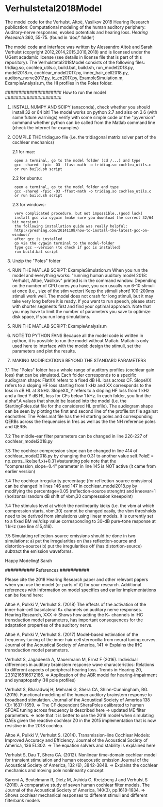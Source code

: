# Verhulstetal2018Model
The model code for the Verhulst, Altoè, Vasilkov 2018 Hearing Research publication:
Computational modeling of the human auditory periphery:
Auditory-nerve responses, evoked potentials and hearing loss.
*Hearing Research* 360, 55-75. (found in 'doc/' folder)

The model code and interface was written by Alessandro Altoè and Sarah Verhulst (copyright 2012,2014,2015,2016,2018) and is licensed under the UGent acadamic license (see details in license file that is part of this repository). The Verhulstetal2018Model consists of the following files: tridiag.so, cochlea_utils.c, build.bat, build.sh, run_model2018.py, model2018.m, cochlear_model2017.py, inner_hair_cell2018.py, auditory_nerve2017.py, ic_cn2017.py, ExampleSimulation.m, ExampleAnalysis.m, the HI profiles in the Poles folder.

#####################
How to run the model
#####################

1. INSTALL NUMPY AND SCIPY (anaconda), check whether you should install 32 or 64 bit!
The model works on python 2.7 and also on 3.6 (with some future warnings)
verify with some simple code or the "pyversion" command whether python can
be called from the Matlab command line (check the internet for examples)

2. COMPILE THE tridiag.so file (i.e. the tridiagonal matrix solver part of the cochlear mechanics)

    2.1 for mac:
        
        open a terminal, go to the model folder (cd /...) and type
        gcc -shared -fpic -O3 -ffast-math -o tridiag.so cochlea_utils.c
        or run build.sh script

    2.2 for ubuntu:

        open a terminal, go to the model folder and type
        gcc -shared -fpic -O3 -ffast-math -o tridiag.so cochlea_utils.c
        or run build.sh script

    2.3 for windows:
        
        very complicated procedure, but not impossible..(good luck)
        install gcc via cygwin (make sure you download the correct 32/64 bit version)
        the following installation guide was really helpful:
        http://preshing.com/20141108/how-to-install-the-latest-gcc-on-windows/
        after gcc is installed
        go via the cygwin terminal to the model-folder
        type gcc --version (to check if gcc is installed)
        run build.bat script

3. Unzip the "Poles" folder

4. RUN THE MATLAB SCRIPT: ExampleSimulation.m
When you run the model and everything works: "running human auditory model 2018: Verhulst, Altoe, Vasilkov" printed is in the command window. 
Depending on the number of CPU cores you have, you can usually run 6-10 stimuli at once (i.e., size of the stim vector)
Keep the stimuli short! 100-200ms stimuli work well. The model does not crash for long stimuli, but it may take very long before it is ready. If you want to run speech, please start with shorter segments first and find your optimal approach. Note that you may have to limit the number of parameters you save to optimize disk space, if you run long simulations.  

5. RUN THE MATLAB SCRIPT: ExampleAnalysis.m

6. NOTE TO PYTHON FANS
Because all the model code is written in python, it is possible to run the model without Matlab. Matlab is only used here to interface with the model: design the stimuli, set the parameters and plot the results. 

7. MAKING MODIFICATIONS BEYOND THE STANDARD PARAMETERS

7.1 The "Poles" folder has a whole range of auditory profiles (cochlear gain loss) that can be simulated.
Each folder corresponds to a specific audiogram shape: 
FlatXX refers to a fixed dB HL loss across CF.
SlopeXX refers to a sloping HF loss starting from 1 kHz and XX corresponds to the loss in dB HL at 8 kHz.
SlopeXX_Y refers to a sloping HF loss from 1 kHz and a fixed Y dB HL loss for CFs below 1 kHz. 
In each folder, you find the alpha\*,A values that should be loaded into the model (i.e. the StartingPoles.dat file for the considered HL profile). The audiogram shape can be seen by plotting the first and second line of the profile.txt file against eachother. The Poles.mat file has the HI starting poles and corresponding QERBs across the frequencies in fres as well as the the NH reference poles and QERBs. 

7.2 The middle-ear filter parameters can be changed in line 226-227 of cochlear_model2018.py

7.3 The cochlear compression slope 
can be changed in line 414 of cochlear_model2018.py by changing the 0.31 to another value
self.PoleE = np.zeros_like(self.x)+0.31 #saturating pole
note that the "compression_slope=0.4" parameter in line 145 is NOT active (it came from earlier version)

7.4 The cochlear irregularity percentage (for reflection-source emissions) can be changed in lines 146 and 147 in cochlear_model2018.py by modifying the percentage=0.05 (reflection-source strenght) and kneevar=1 (horizontal random dB shift of vbm,30 compresssion kneepoint)

7.4 The stimulus level at which the nonlinearity kicks (i.e. the vbm at which compression starts, vbm,30) cannot be changed easily, the vbm thresholds need to be derived from simulations using linear models. It is currently set to a fixed BM vel/disp value corresponding to 30-dB pure-tone response at 1 kHz (see line 415,416).

7.5 Simulating reflection-source emissions should be done in two simulations:
a) put the irregularities on (has reflection-source and distortion-source)
b) put the irregularities off (has distortion-source)
subtract the emission waveforms.


Happy Modeling!
Sarah



###########
References
###########

Please cite the 2018 Hearing Research paper and other relevant papers when you use the model (or parts of it) for your research. Additional references with information on model specifics and earlier implementations can be found here:

Altoè A, Pulkki V, Verhulst S. (2018) The effects of the activation of the inner-hair-cell basolateral K+ channels on auditory nerve responses. Hearing Research, XXX
=> Shows how adding the K+ channels in IHC transduction model parameters, has important consequences for the adaptation properties of the auditory nerve.

Altoè A, Pulkki V, Verhulst S. (2017) Model-based estimation of the frequency-tuning of the inner hair cell stereocilia from neural tuning curves. Journal of the Acoustical Society of America, 141
=> Explains the IHC transduction model parameters.

Verhulst S, Jagadeesh A, Mauermann M, Ernst F (2016). Individual differences in auditory brainstem response wave
characteristics: Relations to different aspects of peripheral hearing loss. Trends in Hearing 20, 2331216516672186.
=> Application of the ABR model for hearing-impairment and synaptopathy (HI pole profiles) 

Verhulst S, Bharadwaj H, Mehraei G, Shera CA, Shinn-Cunningham, BG. (2015). Functional modeling of the 
human auditory brainstem response to broadband stimulation. 
Journal of the Acoustical Society of America 138 (3): 1637-1659.
=> The CF dependent SheraPoles calibrated to human SFOAE tuning across frequency is described here
=> updated ME filter parameters. 
=> note that it is better to use the 2018 model when simulating OAEs given the reactive cochlear Z0 in the 2015 implementation that is now resistive in the 2018 cochlea.

Altoe A, Pulkki V, Verhulst S. (2014). Transmission-line Cochlear Models: Improved Accuracy and Efficiency. 
Journal of the Acoustical Society of America, 136 EL302.
=> The equation solvers and stability is explained here

Verhulst S, Dau T, Shera CA. (2012). Nonlinear time-domain cochlear model for transient stimulation and human otoacoustic emission.Journal of the Acoustical Society of America, 132 (6), 3842-3848.
=> Explains the cochlear mechanics and moving pole nonlinearity concept

Saremi A, Beutelmann R, Dietz M, Ashida G, Kretzberg J and Verhulst S (2016). A comparative study of seven human cochlear filter models. The Journal of the Acoustical Society of America, 140(3), pp.1618-1634.
=> Shows cochlear mechanical responses to different stimuli and different filterbank models
